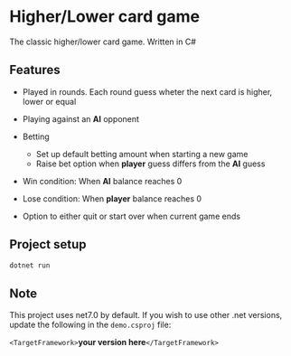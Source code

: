 
# Higher/Lower card game
The classic higher/lower card game. Written in C#

## Features
- Played in rounds. Each round guess wheter the next card is higher, lower or equal
- Playing against an **AI** opponent

- Betting
  - Set up default betting amount when starting a new game
  - Raise bet option when **player** guess differs from the **AI** guess
- Win condition: When **AI** balance reaches 0
- Lose condition: When **player** balance reaches 0
- Option to either quit or start over when current game ends

## Project setup
```sh
dotnet run
```

## Note
This project uses net7.0 by default. If you wish to use other .net versions, update the following in the `demo.csproj` file:

`<TargetFramework>`**your version here**`</TargetFramework>`
